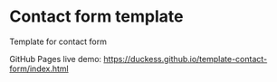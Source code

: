 # Contact form template

Template for contact form 

GitHub Pages live demo: https://duckess.github.io/template-contact-form/index.html



